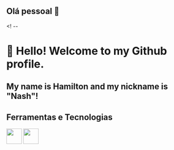 ## Olá pessoal 👋

<! --
# 👋 Hello! Welcome to my Github profile.
## My name is Hamilton and my nickname is "Nash"!


## Ferramentas e Tecnologias

<img loading="lazy" src="https://cdn.jsdelivr.net/gh/devicons/devicon/icons/git/git-original.svg" width="40" height="40"/> <img loading="lazy" src="https://cdn.jsdelivr.net/gh/devicons/devicon@v2.15.1/devicon.min.css" width="40" height="40"/>
          
